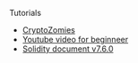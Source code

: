 Tutorials

- [CryptoZomies](https://cryptozombies.io/en/course/)
- [Youtube video for beginneer](https://www.youtube.com/watch?v=p3C7jljTXaA&list=PLbbtODcOYIoE0D6fschNU4rqtGFRpk3ea&t=0s)
- [Solidity document v7.6.0](https://docs.soliditylang.org/en/v0.8.1/contracts.html#using-for)